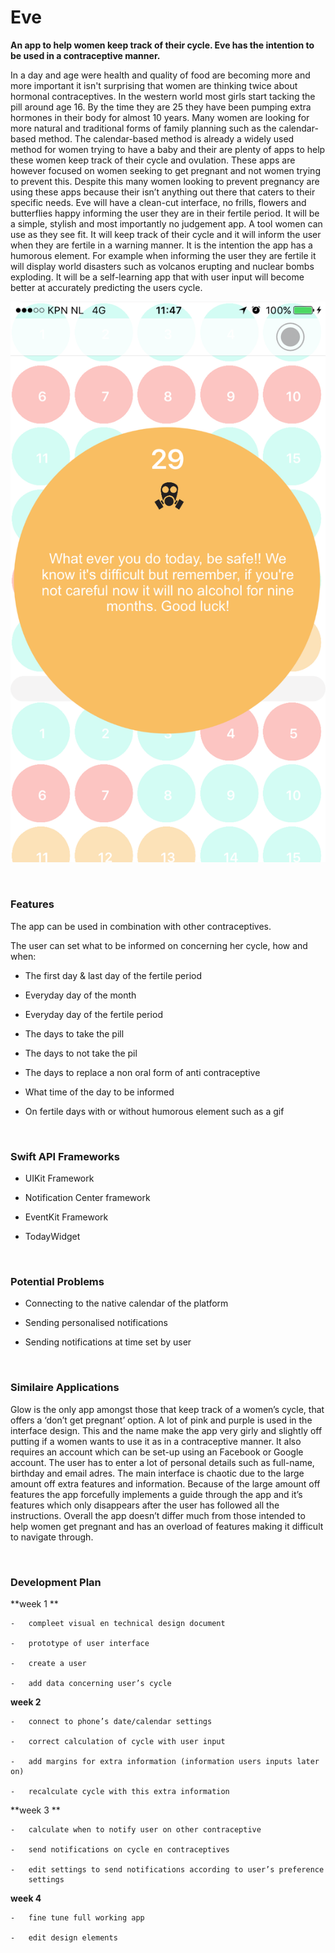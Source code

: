 Eve
===

**An app to help women keep track of their cycle. Eve has the intention to be
used in a contraceptive manner.**

In a day and age were health and quality of food are becoming more and more
important it isn't surprising that women are thinking twice about hormonal
contraceptives. In the western world most girls start tacking the pill around
age 16. By the time they are 25 they have been pumping extra hormones in their
body for almost 10 years. Many women are looking for more natural and
traditional forms of family planning such as the calendar-based method. The
calendar-based method is already a widely used method for women trying to have a
baby and their are plenty of apps to help these women keep track of their cycle
and ovulation. These apps are however focused on women seeking to get pregnant
and not women trying to prevent this. Despite this many women looking to prevent
pregnancy are using these apps because their isn’t anything out there that
caters to their specific needs. Eve will have a clean-cut interface, no frills,
flowers and butterflies happy informing the user they are in their fertile
period. It will be a simple, stylish and most importantly no judgement app. A
tool women can use as they see fit. It will keep track of their cycle and it
will inform the user when they are fertile in a warning manner. It is the
intention the app has a humorous element. For example when informing the user
they are fertile it will display world disasters such as volcanos erupting and
nuclear bombs exploding. It will be a self-learning app that with user input
will become better at accurately predicting the users cycle.

![](https://github.com/svbeemen/Eve/blob/master/Docs/ScreenShot.PNG)

 

### Features

The app can be used in combination with other contraceptives.

The user can set what to be informed on concerning her cycle, how and when:

-   The first day & last day of the fertile period

-   Everyday day of the month

-   Everyday day of the fertile period 

-   The days to take the pill

-   The days to not take the pil

-   The days to replace a non oral form of anti contraceptive

-   What time of the day to be informed 

-   On fertile days with or without humorous element such as a gif

 

### Swift API Frameworks 

-   UIKit Framework

-   Notification Center framework 

-   EventKit Framework

-   TodayWidget

 

### Potential Problems

-   Connecting to the native calendar of the platform 

-   Sending personalised notifications

-   Sending notifications at time set by user 

 

### Similaire Applications 

Glow is the only app amongst those that keep track of a women’s cycle, that
offers a ‘don’t get pregnant’ option. A lot of pink and purple is used in the
interface design. This and the name make the app very girly and slightly off
putting if a women wants to use it as in a contraceptive manner. It also
requires an account which can be set-up using an Facebook or Google account. The
user has to enter a lot of personal details such as full-name, birthday and
email adres. The main interface is chaotic due to the large amount off extra
features and information. Because of the large amount off features the app
forcefully implements a guide through the app and it’s features which only
disappears after the user has followed all the instructions. Overall the app
doesn’t differ much from those intended to help women get pregnant and has an
overload of features making it difficult to navigate through. 

 

### Development Plan

**week 1 **

~~~~~~~~~~~~~~~~~~~~~~~~~~~~~~~~~~~~~~~~~~~~~~~~~~~~~~~~~~~~~~~~~~~~~~~~~~~~~~~~
-   compleet visual en technical design document 

-   prototype of user interface 

-   create a user 

-   add data concerning user’s cycle
~~~~~~~~~~~~~~~~~~~~~~~~~~~~~~~~~~~~~~~~~~~~~~~~~~~~~~~~~~~~~~~~~~~~~~~~~~~~~~~~

**week 2**

~~~~~~~~~~~~~~~~~~~~~~~~~~~~~~~~~~~~~~~~~~~~~~~~~~~~~~~~~~~~~~~~~~~~~~~~~~~~~~~~
-   connect to phone’s date/calendar settings 

-   correct calculation of cycle with user input

-   add margins for extra information (information users inputs later on)

-   recalculate cycle with this extra information  
~~~~~~~~~~~~~~~~~~~~~~~~~~~~~~~~~~~~~~~~~~~~~~~~~~~~~~~~~~~~~~~~~~~~~~~~~~~~~~~~

**week 3 **

~~~~~~~~~~~~~~~~~~~~~~~~~~~~~~~~~~~~~~~~~~~~~~~~~~~~~~~~~~~~~~~~~~~~~~~~~~~~~~~~
-   calculate when to notify user on other contraceptive 

-   send notifications on cycle en contraceptives

-   edit settings to send notifications according to user’s preference
    settings 
~~~~~~~~~~~~~~~~~~~~~~~~~~~~~~~~~~~~~~~~~~~~~~~~~~~~~~~~~~~~~~~~~~~~~~~~~~~~~~~~

**week 4**

~~~~~~~~~~~~~~~~~~~~~~~~~~~~~~~~~~~~~~~~~~~~~~~~~~~~~~~~~~~~~~~~~~~~~~~~~~~~~~~~
-   fine tune full working app

-   edit design elements 
~~~~~~~~~~~~~~~~~~~~~~~~~~~~~~~~~~~~~~~~~~~~~~~~~~~~~~~~~~~~~~~~~~~~~~~~~~~~~~~~
